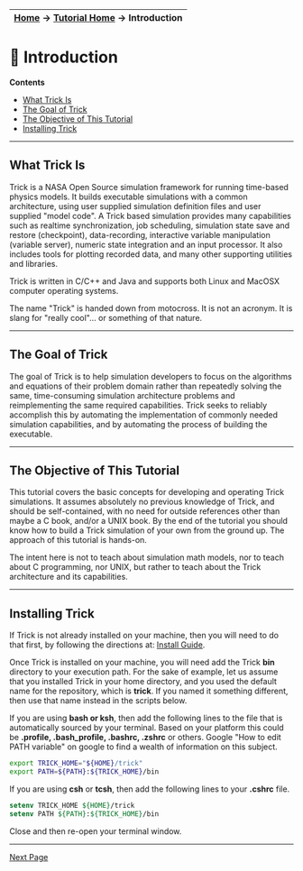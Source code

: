 | [Home](/trick) → [Tutorial Home](Tutorial) → Introduction |
|---------------------------------------------------------|

<!-- Section -->
<a id=introduction></a>
# 🏁 Introduction

**Contents**

* [What Trick Is](#what-trick-is)<br>
* [The Goal of Trick](#the-goal-of-trick)<br>
* [The Objective of This Tutorial](#the-objective-of-this-tutorial)<br>
* [Installing Trick](#installing-trick)<br>

***

<a id=what-trick-is></a>
## What Trick Is

Trick is a NASA Open Source simulation framework for running time-based physics
models. It builds executable simulations with a common architecture, using user
supplied simulation definition files and user supplied "model code". A Trick
based simulation provides many capabilities such as realtime
synchronization, job scheduling, simulation state save and restore (checkpoint),
data-recording, interactive variable manipulation (variable server), numeric
state integration and an input processor. It also includes tools for plotting
recorded data, and many other supporting utilities and libraries.

Trick is written in C/C++ and Java and supports both Linux and MacOSX computer
operating systems.

The name "Trick" is handed down from motocross. It is not an acronym. It is
slang for "really cool"... or something of that nature.

---

<a id=the-goal-of-trick></a>
## The Goal of Trick

The goal of Trick is to help simulation developers to focus on the algorithms
and equations of their problem domain rather than repeatedly solving the same,
time-consuming simulation architecture problems and reimplementing the same
required capabilities. Trick seeks to reliably accomplish this by automating
the implementation of commonly needed simulation capabilities, and by automating
the process of building the executable.

---

<a id=the-objective-of-this-tutorial></a>
## The Objective of This Tutorial

This tutorial covers the basic concepts for developing and operating Trick
simulations. It assumes absolutely no previous knowledge of Trick, and
should be self-contained, with no need for outside references other than maybe a
C book, and/or a UNIX book. By the end of the tutorial you should know how to
build a Trick simulation of your own from the ground up. The approach of this
tutorial is hands-on.

The intent here is not to teach about simulation math models, nor to teach about
C programming, nor UNIX, but rather to teach about the Trick architecture and
its capabilities.

---

<a id=installing-trick></a>
## Installing Trick

If Trick is not already installed on your machine, then you will need to do that
first, by following the directions at: [Install Guide](/trick/documentation/install_guide/Install-Guide).

Once Trick is installed on your machine, you will need add the Trick **bin**
directory to your execution path. For the sake of example, let us assume that
you installed Trick in your home directory, and you used the default name for
the repository, which is **trick**. If you named it something different, then 
use that name instead in the scripts below.

If you are using **bash or ksh**, then add the following lines to the file that is automatically sourced by your terminal. Based on your platform this could be **.profile, .bash_profile, .bashrc, .zshrc** or others. Google "How to edit PATH variable" on google to find a wealth of information on this subject.

```bash
export TRICK_HOME="${HOME}/trick"
export PATH=${PATH}:${TRICK_HOME}/bin
```

If you are using **csh** or **tcsh**, then add the following lines to your **.cshrc** file.

```csh
setenv TRICK_HOME ${HOME}/trick
setenv PATH ${PATH}:${TRICK_HOME}/bin
```

Close and then re-open your terminal window.

---
[Next Page](ATutASimpleSim)

